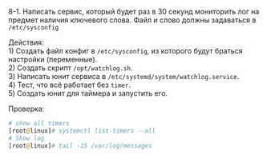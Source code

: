 8-1. Написать сервис, который будет раз в 30 секунд мониторить лог 
на предмет наличия ключевого слова. Файл и слово должны задаваться в `/etc/sysconfig`

Действия:  
	1) Cоздать файл конфиг в `/etc/sysconfig`, из которого будут браться настройки (переменные).  
	2) Cоздать скрипт `/opt/watchlog.sh`.  
	3) Написать юнит сервиса в `/etc/systemd/system/watchlog.service`.  
	4) Тест, что всё работает без `timer`.  
	5) Создать юнит для таймера и запустить его.  

Проверка:
```php
# show all timers
[root@linux]# systemctl list-timers --all
# Show log 
[root@linux]# tail -15 /var/log/messages
```

